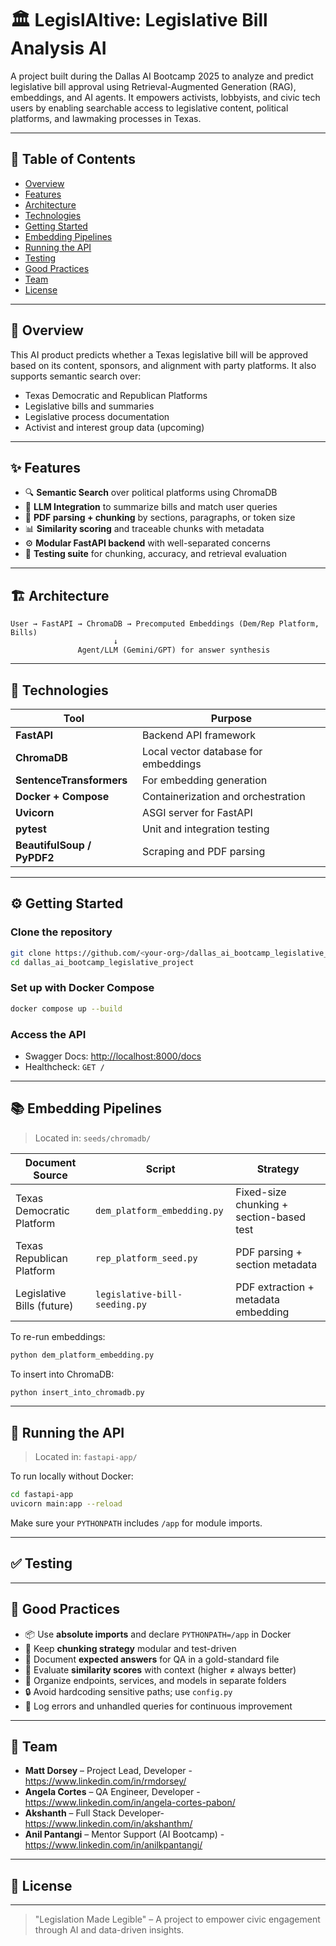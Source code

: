 # 🏛️ LegislAItive: Legislative Bill Analysis AI

A project built during the Dallas AI Bootcamp 2025 to analyze and predict legislative bill approval using Retrieval-Augmented Generation (RAG), embeddings, and AI agents. It empowers activists, lobbyists, and civic tech users by enabling searchable access to legislative content, political platforms, and lawmaking processes in Texas.

---

## 📌 Table of Contents
- [Overview](#overview)
- [Features](#features)
- [Architecture](#architecture)
- [Technologies](#technologies)
- [Getting Started](#getting-started)
- [Embedding Pipelines](#embedding-pipelines)
- [Running the API](#running-the-api)
- [Testing](#testing)
- [Good Practices](#good-practices)
- [Team](#team)
- [License](#license)

---

## 🧠 Overview

This AI product predicts whether a Texas legislative bill will be approved based on its content, sponsors, and alignment with party platforms. It also supports semantic search over:

- Texas Democratic and Republican Platforms
- Legislative bills and summaries
- Legislative process documentation
- Activist and interest group data (upcoming)

---

## ✨ Features

- 🔍 **Semantic Search** over political platforms using ChromaDB
- 🧠 **LLM Integration** to summarize bills and match user queries
- 🧾 **PDF parsing + chunking** by sections, paragraphs, or token size
- 📊 **Similarity scoring** and traceable chunks with metadata
- ⚙️ **Modular FastAPI backend** with well-separated concerns
- 🧪 **Testing suite** for chunking, accuracy, and retrieval evaluation

---

## 🏗️ Architecture

```text
User → FastAPI → ChromaDB → Precomputed Embeddings (Dem/Rep Platform, Bills)
                       ↓
               Agent/LLM (Gemini/GPT) for answer synthesis
```

---

## 🚀 Technologies

| Tool | Purpose |
|------|---------|
| **FastAPI** | Backend API framework |
| **ChromaDB** | Local vector database for embeddings |
| **SentenceTransformers** | For embedding generation |
| **Docker + Compose** | Containerization and orchestration |
| **Uvicorn** | ASGI server for FastAPI |
| **pytest** | Unit and integration testing |
| **BeautifulSoup / PyPDF2** | Scraping and PDF parsing |

---

## ⚙️ Getting Started

### Clone the repository

```bash
git clone https://github.com/<your-org>/dallas_ai_bootcamp_legislative_project.git
cd dallas_ai_bootcamp_legislative_project
```

### Set up with Docker Compose

```bash
docker compose up --build
```

### Access the API

- Swagger Docs: [http://localhost:8000/docs](http://localhost:8000/docs)
- Healthcheck: `GET /`

---

## 📚 Embedding Pipelines

> Located in: `seeds/chromadb/`

| Document Source | Script | Strategy |
|-----------------|--------|----------|
| Texas Democratic Platform | `dem_platform_embedding.py` | Fixed-size chunking + section-based test |
| Texas Republican Platform | `rep_platform_seed.py` | PDF parsing + section metadata |
| Legislative Bills (future) | `legislative-bill-seeding.py` | PDF extraction + metadata embedding |

To re-run embeddings:

```bash
python dem_platform_embedding.py
```

To insert into ChromaDB:

```bash
python insert_into_chromadb.py
```

---

## 🔌 Running the API

> Located in: `fastapi-app/`

To run locally without Docker:

```bash
cd fastapi-app
uvicorn main:app --reload
```

Make sure your `PYTHONPATH` includes `/app` for module imports.

---

## ✅ Testing



---

## 🧭 Good Practices

- 📦 Use **absolute imports** and declare `PYTHONPATH=/app` in Docker
- 🧱 Keep **chunking strategy** modular and test-driven
- 📝 Document **expected answers** for QA in a gold-standard file
- 🧪 Evaluate **similarity scores** with context (higher ≠ always better)
- 📁 Organize endpoints, services, and models in separate folders
- 🔒 Avoid hardcoding sensitive paths; use `config.py`
- 💬 Log errors and unhandled queries for continuous improvement

---

## 👥 Team

- **Matt Dorsey** – Project Lead, Developer - https://www.linkedin.com/in/rmdorsey/
- **Angela Cortes** –  QA Engineer, Developer - https://www.linkedin.com/in/angela-cortes-pabon/
- **Akshanth** – Full Stack Developer- https://www.linkedin.com/in/akshanthm/
- **Anil Pantangi** – Mentor Support (AI Bootcamp) - https://www.linkedin.com/in/anilkpantangi/

---

## 📄 License



---

> "Legislation Made Legible" – A project to empower civic engagement through AI and data-driven insights.
